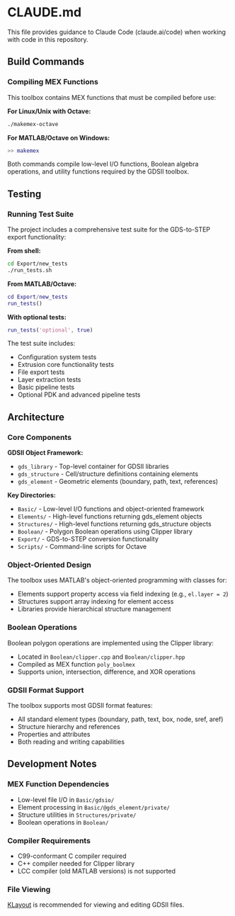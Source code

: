 # CLAUDE.md

This file provides guidance to Claude Code (claude.ai/code) when working with code in this repository.

## Build Commands

### Compiling MEX Functions
This toolbox contains MEX functions that must be compiled before use:

**For Linux/Unix with Octave:**
```bash
./makemex-octave
```

**For MATLAB/Octave on Windows:**
```matlab
>> makemex
```

Both commands compile low-level I/O functions, Boolean algebra operations, and utility functions required by the GDSII toolbox.

## Testing

### Running Test Suite
The project includes a comprehensive test suite for the GDS-to-STEP export functionality:

**From shell:**
```bash
cd Export/new_tests
./run_tests.sh
```

**From MATLAB/Octave:**
```matlab
cd Export/new_tests
run_tests()
```

**With optional tests:**
```matlab
run_tests('optional', true)
```

The test suite includes:
- Configuration system tests
- Extrusion core functionality tests
- File export tests
- Layer extraction tests
- Basic pipeline tests
- Optional PDK and advanced pipeline tests

## Architecture

### Core Components

**GDSII Object Framework:**
- `gds_library` - Top-level container for GDSII libraries
- `gds_structure` - Cell/structure definitions containing elements
- `gds_element` - Geometric elements (boundary, path, text, references)

**Key Directories:**
- `Basic/` - Low-level I/O functions and object-oriented framework
- `Elements/` - High-level functions returning gds_element objects
- `Structures/` - High-level functions returning gds_structure objects
- `Boolean/` - Polygon Boolean operations using Clipper library
- `Export/` - GDS-to-STEP conversion functionality
- `Scripts/` - Command-line scripts for Octave

### Object-Oriented Design
The toolbox uses MATLAB's object-oriented programming with classes for:
- Elements support property access via field indexing (e.g., `el.layer = 2`)
- Structures support array indexing for element access
- Libraries provide hierarchical structure management

### Boolean Operations
Boolean polygon operations are implemented using the Clipper library:
- Located in `Boolean/clipper.cpp` and `Boolean/clipper.hpp`
- Compiled as MEX function `poly_boolmex`
- Supports union, intersection, difference, and XOR operations

### GDSII Format Support
The toolbox supports most GDSII format features:
- All standard element types (boundary, path, text, box, node, sref, aref)
- Structure hierarchy and references
- Properties and attributes
- Both reading and writing capabilities

## Development Notes

### MEX Function Dependencies
- Low-level file I/O in `Basic/gdsio/`
- Element processing in `Basic/@gds_element/private/`
- Structure utilities in `Structures/private/`
- Boolean operations in `Boolean/`

### Compiler Requirements
- C99-conformant C compiler required
- C++ compiler needed for Clipper library
- LCC compiler (old MATLAB versions) is not supported

### File Viewing
[KLayout](https://klayout.de) is recommended for viewing and editing GDSII files.